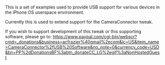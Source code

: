 This is a set of examples used to provide USB support for various devices in the iPhone OS userspace environment.

Currently this is used to extend support for the CameraConnector tweak.

If you wish to support development of this tweak or this supporting software, please go to:
https://www.paypal.com/cgi-bin/webscr?cmd=_donations&business=acfrazier%40gmail%2ecom&lc=US&item_name=CameraConnector%2fUSB%20Software&no_note=0&currency_code=USD&bn=PP%2dDonationsBF%3abtn_donateCC_LG%2egif%3aNonHostedGuest

